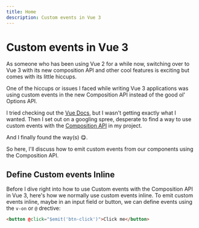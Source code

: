 ```yaml
---
title: Home
description: Custom events in Vue 3
---
```


# Custom events in Vue 3

As someone who has been using Vue 2 for a while now, switching over to Vue 3 with its new composition API and other cool features is exciting but comes with its little hiccups.

One of the hiccups or issues I faced while writing Vue 3 applications was using custom events in the new Composition API instead of the good ol' Options API.

I tried checking out the [Vue Docs](https://v3.vuejs.org/guide/component-custom-events.html#defining-custom-events), but I wasn't getting exactly what I wanted. Then I set out on a googling spree, desperate to find a way to use custom events with the [Composition API](https://vuejs.org/guide/extras/composition-api-faq.html#better-logic-reuse) in my project. 

And I finally found the way(s) 😋.

So here, I'll discuss how to emit custom events from our components using the Composition API.

## Define Custom events Inline

Before I dive right into how to use Custom events with the Composition API in Vue 3, here's how we normally use custom events inline. To emit custom events inline, maybe in an input field or button, we can define events using the `v-on` or `@` drective:

```html
<button @click="$emit('btn-click')">Click me</button>
```
